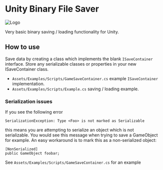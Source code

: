 # Unity Binary File Saver

![Logo](https://user-images.githubusercontent.com/25737761/166617584-5b05ba5f-2b75-464f-b019-715e3437041e.png)

Very basic binary saving / loading functionality for Unity.

## How to use

Save data by creating a class which implements the blank `ISaveContainer` interface.
Store any serializable classes or properties in your new ISaveContainer class.

- `Assets/Examples/Scripts/GameSaveContainer.cs` example `ISaveContainer` implementation.
- `Assets/Examples/Scripts/Example.cs` saving / loading example.

### Serialization issues

If you see the following error

`SerializationException: Type <Foo> is not marked as Serializable`

this means you are attempting to serialize an object which is not serializable.
You would see this message when trying to save a GameObject for example. An easy
workaround is to mark this as a non-serialized object:

    [NonSerialized]
    public GameObject foobar;

See `Assets/Examples/Scripts/GameSaveContainer.cs` for an example
